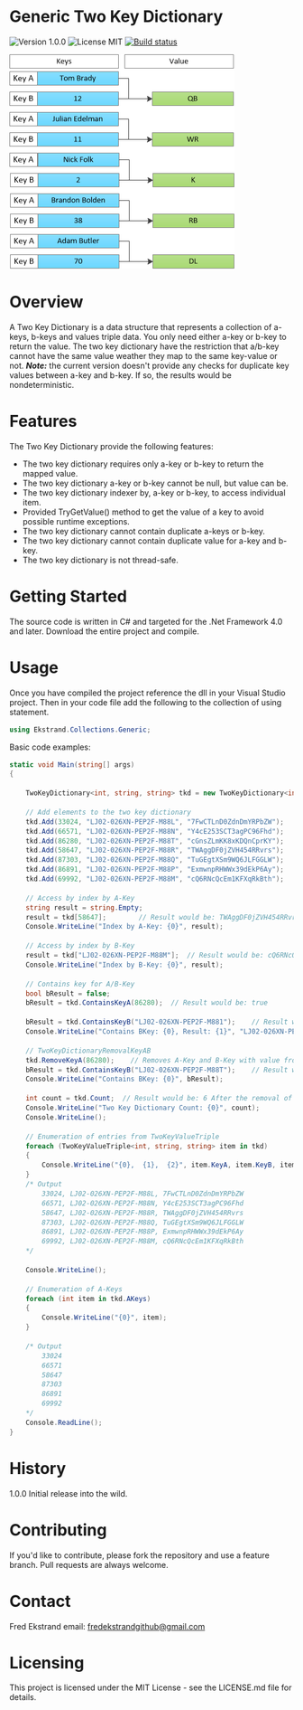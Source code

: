 # Generic Two Key Dictionary
![Version 1.0.0](https://img.shields.io/badge/Version-1.0.0-brightgreen.svg) ![License MIT](https://img.shields.io/badge/Licence-MIT-blue.svg)  [![Build status](https://ci.appveyor.com/api/projects/status/toavtx40noln89q9?svg=true)](https://ci.appveyor.com/project/FredEkstrand/twokeydictionary-0129g)

![image](https://github.com/FredEkstrand/ImageFiles/raw/master/TwoKeyDictionary/TwoKeyDictionaryImage.png)


# Overview
A Two Key Dictionary is a data structure that represents a collection of a-keys, b-keys and values triple data. You only need either a-key or b-key to return the value. The two key dictionary have the restriction that a/b-key cannot have the same value weather they map to the same key-value or not. **_Note:_** the current version doesn't provide any checks for duplicate key values between a-key and b-key. If so, the results would be nondeterministic. 

# Features
The Two Key Dictionary provide the following features:
* The two key dictionary requires only a-key or b-key to return the mapped value.
* The two key dictionary a-key or b-key cannot be null, but value can be.
* The two key dictionary indexer by, a-key or b-key, to access individual item.
* Provided TryGetValue() method to get the value of a key to avoid possible runtime exceptions. 
* The two key dictionary cannot contain duplicate a-keys or b-key.
* The two key dictionary cannot contain duplicate value for a-key and b-key.
* The two key dictionary is not thread-safe.

# Getting Started
The source code is written in C# and targeted for the .Net Framework 4.0 and later. Download the entire project and compile.

# Usage
Once you have compiled the project reference the dll in your Visual Studio project. Then in your code file add the following to the collection of using statement.

```csharp
using Ekstrand.Collections.Generic;
```
Basic code examples:
```csharp
static void Main(string[] args)
{

	TwoKeyDictionary<int, string, string> tkd = new TwoKeyDictionary<int, string, string>();

	// Add elements to the two key dictionary
	tkd.Add(33024, "LJ02-026XN-PEP2F-M88L", "7FwCTLnD0ZdnDmYRPbZW");
	tkd.Add(66571, "LJ02-026XN-PEP2F-M88N", "Y4cE253SCT3agPC96Fhd");
	tkd.Add(86280, "LJ02-026XN-PEP2F-M88T", "cGnsZLmKK8xKDQnCprKY");
	tkd.Add(58647, "LJ02-026XN-PEP2F-M88R", "TWAggDF0jZVH454RRvrs");
	tkd.Add(87303, "LJ02-026XN-PEP2F-M88Q", "TuGEgtXSm9WQ6JLFGGLW");
	tkd.Add(86891, "LJ02-026XN-PEP2F-M88P", "ExmwnpRHWWx39dEkP6Ay");
	tkd.Add(69992, "LJ02-026XN-PEP2F-M88M", "cQ6RNcQcEm1KFXqRkBth");

	// Access by index by A-Key
	string result = string.Empty;
	result = tkd[58647];        // Result would be: TWAggDF0jZVH454RRvrs
	Console.WriteLine("Index by A-Key: {0}", result);

	// Access by index by B-Key
	result = tkd["LJ02-026XN-PEP2F-M88M"];  // Result would be: cQ6RNcQcEm1KFXqRkBth
	Console.WriteLine("Index by B-Key: {0}", result);

	// Contains key for A/B-Key
	bool bResult = false;
	bResult = tkd.ContainsKeyA(86280);  // Result would be: true

	bResult = tkd.ContainsKeyB("LJ02-026XN-PEP2F-M881");    // Result would be: false;
	Console.WriteLine("Contains BKey: {0}, Result: {1}", "LJ02-026XN-PEP2F-M881", bResult);

	// TwoKeyDictionaryRemovalKeyAB
	tkd.RemoveKeyA(86280);    // Removes A-Key and B-Key with value from the two key dictionary.
	bResult = tkd.ContainsKeyB("LJ02-026XN-PEP2F-M88T");	// Result would be: false;
	Console.WriteLine("Contains BKey: {0}", bResult);

	int count = tkd.Count;  // Result would be: 6 After the removal of A-Key & B-Key with value.
	Console.WriteLine("Two Key Dictionary Count: {0}", count);
	Console.WriteLine();

	// Enumeration of entries from TwoKeyValueTriple
	foreach (TwoKeyValueTriple<int, string, string> item in tkd)
	{
		Console.WriteLine("{0},  {1},  {2}", item.KeyA, item.KeyB, item.Value);
	}
	/* Output
		33024, LJ02-026XN-PEP2F-M88L, 7FwCTLnD0ZdnDmYRPbZW
		66571, LJ02-026XN-PEP2F-M88N, Y4cE253SCT3agPC96Fhd
		58647, LJ02-026XN-PEP2F-M88R, TWAggDF0jZVH454RRvrs
		87303, LJ02-026XN-PEP2F-M88Q, TuGEgtXSm9WQ6JLFGGLW
		86891, LJ02-026XN-PEP2F-M88P, ExmwnpRHWWx39dEkP6Ay
		69992, LJ02-026XN-PEP2F-M88M, cQ6RNcQcEm1KFXqRkBth	
	*/

	Console.WriteLine();

	// Enumeration of A-Keys
	foreach (int item in tkd.AKeys)
	{
		Console.WriteLine("{0}", item);
	}

	/* Output
		33024
		66571
		58647
		87303
		86891
		69992	
	*/
	Console.ReadLine();
}
```

# History
 1.0.0 Initial release into the wild.

# Contributing

If you'd like to contribute, please fork the repository and use a feature
branch. Pull requests are always welcome.

# Contact
Fred Ekstrand
email: fredekstrandgithub@gmail.com

# Licensing

This project is licensed under the MIT License - see the LICENSE.md file for details.
